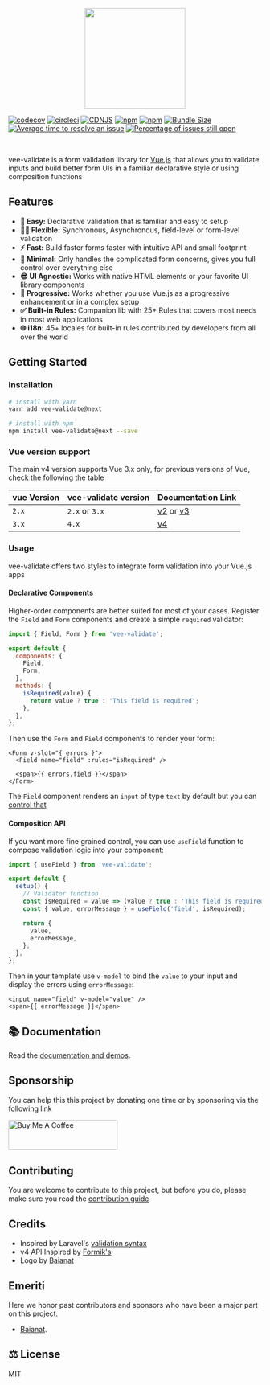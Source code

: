 <p align="center">
  <a href="https://vee-validate.logaretm.com" target="_blank">
    <img width="200" src="https://raw.githubusercontent.com/logaretm/vee-validate/main/logo.png">
  </a>
</p>

<p align="center">

[![codecov](https://codecov.io/gh/logaretm/vee-validate/branch/main/graph/badge.svg)](https://codecov.io/gh/logaretm/vee-validate)
[![circleci](https://circleci.com/gh/logaretm/vee-validate.svg?style=svg)](https://circleci.com/gh/logaretm/vee-validate)
[![CDNJS](https://img.shields.io/cdnjs/v/vee-validate.svg)](https://cdnjs.com/libraries/vee-validate/)
[![npm](https://img.shields.io/npm/dm/vee-validate.svg)](https://npm-stat.com/charts.html?package=vee-validate)
[![npm](https://img.shields.io/npm/v/vee-validate.svg)](https://www.npmjs.com/package/vee-validate)
[![Bundle Size](https://badgen.net/bundlephobia/minzip/vee-validate@next)](https://bundlephobia.com/result?p=vee-validate@next)
[![Average time to resolve an issue](http://isitmaintained.com/badge/resolution/logaretm/vee-validate.svg)](http://isitmaintained.com/project/logaretm/vee-validate 'Average time to resolve an issue')
[![Percentage of issues still open](https://isitmaintained.com/badge/open/logaretm/vee-validate.svg)](https://isitmaintained.com/project/logaretm/vee-validate 'Percentage of issues still open')

</p>
<br>

vee-validate is a form validation library for [Vue.js](https://vuejs.org/) that allows you to validate inputs and build better form UIs in a familiar declarative style or using composition functions

## Features

- **🍞 Easy:** Declarative validation that is familiar and easy to setup
- **🧘‍♀️ Flexible:** Synchronous, Asynchronous, field-level or form-level validation
- **⚡️ Fast:** Build faster forms faster with intuitive API and small footprint
- **🏏 Minimal:** Only handles the complicated form concerns, gives you full control over everything else
- **😎 UI Agnostic:** Works with native HTML elements or your favorite UI library components
- **🦾 Progressive:** Works whether you use Vue.js as a progressive enhancement or in a complex setup
- **✅ Built-in Rules:** Companion lib with 25+ Rules that covers most needs in most web applications
- **🌐 i18n:** 45+ locales for built-in rules contributed by developers from all over the world

## Getting Started

### Installation

```sh
# install with yarn
yarn add vee-validate@next

# install with npm
npm install vee-validate@next --save
```

### Vue version support

The main v4 version supports Vue 3.x only, for previous versions of Vue, check the following the table

| vue Version | vee-validate version | Documentation Link                                                                       |
| ----------- | -------------------- | ---------------------------------------------------------------------------------------- |
| `2.x`       | `2.x` or `3.x`       | [v2](https://vee-validate.logaretm.com/v2) or [v3](https://vee-validate.logaretm.com/v3) |
| `3.x`       | `4.x`                | [v4](https://vee-validate.logaretm.com/v4)                                               |

### Usage

vee-validate offers two styles to integrate form validation into your Vue.js apps

#### Declarative Components

Higher-order components are better suited for most of your cases. Register the `Field` and `Form` components and create a simple `required` validator:

```js
import { Field, Form } from 'vee-validate';

export default {
  components: {
    Field,
    Form,
  },
  methods: {
    isRequired(value) {
      return value ? true : 'This field is required';
    },
  },
};
```

Then use the `Form` and `Field` components to render your form:

```vue
<Form v-slot="{ errors }">
  <Field name="field" :rules="isRequired" />

  <span>{{ errors.field }}</span>
</Form>
```

The `Field` component renders an `input` of type `text` by default but you can [control that](https://vee-validate.logaretm.com/v4/api/field#rendering-fields)

#### Composition API

If you want more fine grained control, you can use `useField` function to compose validation logic into your component:

```js
import { useField } from 'vee-validate';

export default {
  setup() {
    // Validator function
    const isRequired = value => (value ? true : 'This field is required');
    const { value, errorMessage } = useField('field', isRequired);

    return {
      value,
      errorMessage,
    };
  },
};
```

Then in your template use `v-model` to bind the `value` to your input and display the errors using `errorMessage`:

```vue
<input name="field" v-model="value" />
<span>{{ errorMessage }}</span>
```

## 📚 Documentation

Read the [documentation and demos](https://vee-validate.logaretm.com/v4).

## Sponsorship

You can help this this project by donating one time or by sponsoring via the following link

<a href="https://www.buymeacoffee.com/logaretm" target="_blank"><img src="https://cdn.buymeacoffee.com/buttons/v2/default-red.png" alt="Buy Me A Coffee" height="60" width="217" ></a>

## Contributing

You are welcome to contribute to this project, but before you do, please make sure you read the [contribution guide](CONTRIBUTING.md)

## Credits

- Inspired by Laravel's [validation syntax](https://laravel.com/docs/5.4/validation)
- v4 API Inspired by [Formik's](https://github.com/formium/formik)
- Logo by [Baianat](https://github.com/baianat)

## Emeriti

Here we honor past contributors and sponsors who have been a major part on this project.

- [Baianat](https://github.com/baianat).

## ⚖️ License

MIT
